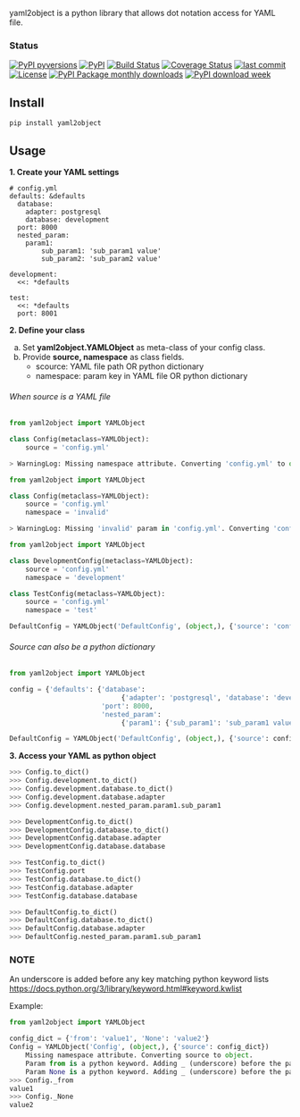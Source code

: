 yaml2object is a python library that allows dot notation access for YAML file.

### Status
[![PyPI pyversions](https://img.shields.io/pypi/pyversions/yaml2object.svg)](https://pypi.python.org/pypi/yaml2object/)
[![PyPI](https://img.shields.io/pypi/v/yaml2object.svg)](https://pypi.python.org/pypi/yaml2object)
[![Build Status](https://travis-ci.org/imravishar/yaml2object.svg?branch=master)](https://travis-ci.org/imravishar/yaml2object)
[![Coverage Status](https://coveralls.io/repos/github/imravishar/yaml2object/badge.svg)](https://coveralls.io/github/imravishar/yaml2object)
[![last commit](https://img.shields.io/github/last-commit/imravishar/yaml2object.svg?label=last%20commit)](https://github.com/imravishar/yaml2object/commits/master)
[![License](https://img.shields.io/hexpm/l/plug.svg)](https://tldrlegal.com/license/apache-license-2.0-(apache-2.0))
[![PyPI Package monthly downloads](https://img.shields.io/pypi/dm/yaml2object.svg?style=flat)](https://pypi.python.org/pypi/yaml2object)
[![PyPI download week](https://img.shields.io/pypi/dw/yaml2object.svg)](https://pypi.python.org/pypi/yaml2object)

Install
-------
```
pip install yaml2object
```

Usage
------
**1. Create your YAML settings**
```
# config.yml
defaults: &defaults
  database:
    adapter: postgresql
    database: development
  port: 8000
  nested_param:
    param1:
        sub_param1: 'sub_param1 value'
        sub_param2: 'sub_param2 value'

development:
  <<: *defaults

test:
  <<: *defaults
  port: 8001

```
**2. Define your class**

<ol type="a">
  <li>Set <b>yaml2object.YAMLObject</b> as meta-class of your config class.</li>
  <li>Provide <b>source, namespace</b> as class fields.
    <ul>
      <li>scource: YAML file path OR python dictionary</li>
      <li>namespace: param key in YAML file OR python dictionary</li>
    </ul>
  </li>
</ol>

###### When source is a YAML file

```python
from yaml2object import YAMLObject

class Config(metaclass=YAMLObject):
    source = 'config.yml'

> WarningLog: Missing namespace attribute. Converting 'config.yml' to object.
```
```python
from yaml2object import YAMLObject

class Config(metaclass=YAMLObject):
    source = 'config.yml'
    namespace = 'invalid'

> WarningLog: Missing 'invalid' param in 'config.yml'. Converting 'config.yml' to object.
```
```python
from yaml2object import YAMLObject

class DevelopmentConfig(metaclass=YAMLObject):
    source = 'config.yml'
    namespace = 'development'

class TestConfig(metaclass=YAMLObject):
    source = 'config.yml'
    namespace = 'test'

DefaultConfig = YAMLObject('DefaultConfig', (object,), {'source': 'config.yml', 'namespace': 'defaults'})
```

###### Source can also be a python dictionary
```python
from yaml2object import YAMLObject

config = {'defaults': {'database':
                            {'adapter': 'postgresql', 'database': 'development'},
                       'port': 8000,
                       'nested_param':
                            {'param1': {'sub_param1': 'sub_param1 value', 'sub_param2': 'sub_param2 value'}}}}

DefaultConfig = YAMLObject('DefaultConfig', (object,), {'source': config, 'namespace': 'defaults'})
```

**3. Access your YAML as python object**
```python
>>> Config.to_dict()
>>> Config.development.to_dict()
>>> Config.development.database.to_dict()
>>> Config.development.database.adapter
>>> Config.development.nested_param.param1.sub_param1

>>> DevelopmentConfig.to_dict()
>>> DevelopmentConfig.database.to_dict()
>>> DevelopmentConfig.database.adapter
>>> DevelopmentConfig.database.database

>>> TestConfig.to_dict()
>>> TestConfig.port
>>> TestConfig.database.to_dict()
>>> TestConfig.database.adapter
>>> TestConfig.database.database

>>> DefaultConfig.to_dict()
>>> DefaultConfig.database.to_dict()
>>> DefaultConfig.database.adapter
>>> DefaultConfig.nested_param.param1.sub_param1
```
### NOTE
An underscore is added before any key matching python keyword lists
https://docs.python.org/3/library/keyword.html#keyword.kwlist

Example:
```python
from yaml2object import YAMLObject

config_dict = {'from': 'value1', 'None': 'value2'}
Config = YAMLObject('Config', (object,), {'source': config_dict})
    Missing namespace attribute. Converting source to object.
    Param from is a python keyword. Adding _ (underscore) before the param and can be accessed as _from
    Param None is a python keyword. Adding _ (underscore) before the param and can be accessed as _None
>>> Config._from
value1
>>> Config._None
value2
```